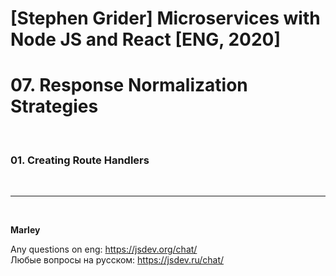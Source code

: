 # [Stephen Grider] Microservices with Node JS and React [ENG, 2020]

# 07. Response Normalization Strategies

<br/>

### 01. Creating Route Handlers

<!-- <br/>

![Application](/img/pic-05-01.png?raw=true) -->

<br/>

---

<br/>

**Marley**

Any questions on eng: https://jsdev.org/chat/  
Любые вопросы на русском: https://jsdev.ru/chat/
